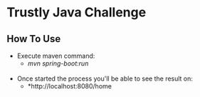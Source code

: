 # Trustly Java Challenge

## How To Use

* Execute maven command:
     * *mvn spring-boot:run* 
     <br />
* Once started the process you'll be able to see the result on:
     * *http://localhost:8080/home
